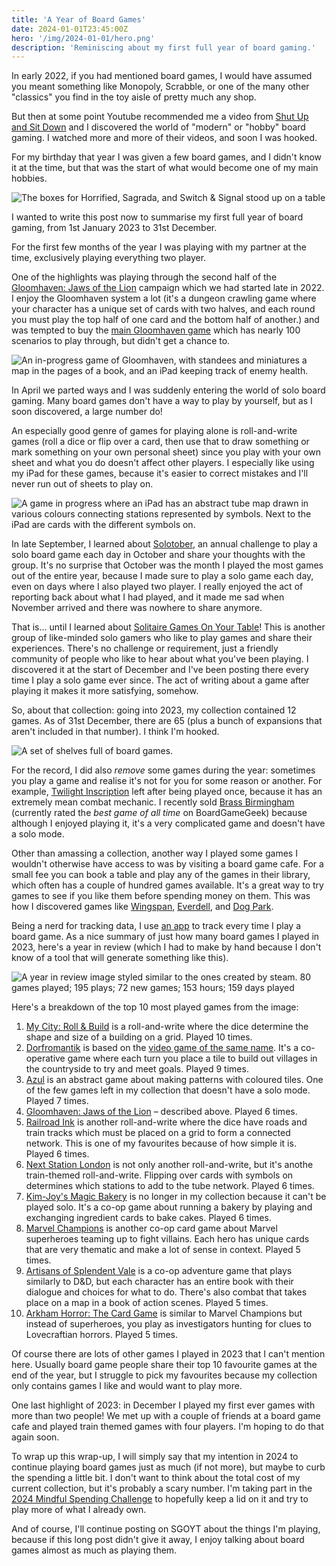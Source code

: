 ```yaml
---
title: 'A Year of Board Games'
date: 2024-01-01T23:45:00Z
hero: '/img/2024-01-01/hero.png'
description: 'Reminiscing about my first full year of board gaming.'
---
```


In early 2022, if you had mentioned board games, I would have assumed you meant
something like Monopoly, Scrabble, or one of the many other "classics" you find
in the toy aisle of pretty much any shop.

But then at some point Youtube recommended me a video from
[Shut Up and Sit Down](https://www.youtube.com/@shutupandsitdown) and I
discovered the world of "modern" or "hobby" board gaming. I watched more and
more of their videos, and soon I was hooked.

For my birthday that year I was given a few board games, and I didn't know it at
the time, but that was the start of what would become one of my main hobbies.

![The boxes for Horrified, Sagrada, and Switch & Signal stood up on a table](/img/2024-01-01/first-collection.jpeg)

I wanted to write this post now to summarise my first full year of board gaming,
from 1st January 2023 to 31st December.

For the first few months of the year I was playing with my partner at the time,
exclusively playing everything two player.

One of the highlights was playing through the second half of the
[Gloomhaven: Jaws of the Lion](https://boardgamegeek.com/boardgame/291457/gloomhaven-jaws-lion)
campaign which we had started late in 2022. I enjoy the Gloomhaven system a lot
(it's a dungeon crawling game where your character has a unique set of cards
with two halves, and each round you must play the top half of one card and the
bottom half of another.) and was tempted to buy the
[main Gloomhaven game](https://boardgamegeek.com/boardgame/174430/gloomhaven)
which has nearly 100 scenarios to play through, but didn't get a chance to.

![An in-progress game of Gloomhaven, with standees and miniatures a map in the pages of a book, and an iPad keeping track of enemy health.](/img/2024-01-01/gloomhaven.jpeg)

In April we parted ways and I was suddenly entering the world of solo board
gaming. Many board games don't have a way to play by yourself, but as I soon
discovered, a large number do!

An especially good genre of games for playing alone is roll-and-write games
(roll a dice or flip over a card, then use that to draw something or mark
something on your own personal sheet) since you play with your own sheet and
what you do doesn't affect other players. I especially like using my iPad for
these games, because it's easier to correct mistakes and I'll never run out of
sheets to play on.

![A game in progress where an iPad has an abstract tube map drawn in various colours connecting stations represented by symbols. Next to the iPad are cards with the different symbols on.](/img/2024-01-01/roll-and-write.jpeg)

In late September, I learned about
[Solotober](https://boardgamegeek.com/geeklist/321894/solotober-2023), an annual
challenge to play a solo board game each day in October and share your thoughts
with the group. It's no surprise that October was the month I played the most
games out of the entire year, because I made sure to play a solo game each day,
even on days where I also played two player. I really enjoyed the act of
reporting back about what I had played, and it made me sad when November arrived
and there was nowhere to share anymore.

That is... until I learned about
[Solitaire Games On Your Table](https://boardgamegeek.com/geeklist/325803/solitaire-games-your-table-december-2023)!
This is another group of like-minded solo gamers who like to play games and
share their experiences. There's no challenge or requirement, just a friendly
community of people who like to hear about what you've been playing. I
discovered it at the start of December and I've been posting there every time I
play a solo game ever since. The act of writing about a game after playing it
makes it more satisfying, somehow.

So, about that collection: going into 2023, my collection contained 12 games. As
of 31st December, there are 65 (plus a bunch of expansions that aren't included
in that number). I think I'm hooked.

![A set of shelves full of board games.](/img/2024-01-01/kallax.jpeg)

For the record, I did also _remove_ some games during the year: sometimes you
play a game and realise it's not for you for some reason or another. For
example,
[Twilight Inscription](https://boardgamegeek.com/boardgame/361545/twilight-inscription)
left after being played once, because it has an extremely mean combat mechanic.
I recently sold
[Brass Birmingham](https://boardgamegeek.com/boardgame/224517/brass-birmingham)
(currently rated the _best game of all time_ on BoardGameGeek) because although
I enjoyed playing it, it's a very complicated game and doesn't have a solo mode.

Other than amassing a collection, another way I played some games I wouldn't
otherwise have access to was by visiting a board game cafe. For a small fee you
can book a table and play any of the games in their library, which often has a
couple of hundred games available. It's a great way to try games to see if you
like them before spending money on them. This was how I discovered games like
[Wingspan](https://boardgamegeek.com/boardgame/266192/wingspan),
[Everdell](https://boardgamegeek.com/boardgame/199792/everdell), and
[Dog Park](https://boardgamegeek.com/boardgame/331401/dog-park).

Being a nerd for tracking data, I use [an app](https://www.bgstatsapp.com) to
track every time I play a board game. As a nice summary of just how many board
games I played in 2023, here's a year in review (which I had to make by hand
because I don't know of a tool that will generate something like this).

![A year in review image styled similar to the ones created by steam. 80 games played; 195 plays; 72 new games; 153 hours; 159 days played](/img/2024-01-01/year-in-review.jpg)

Here's a breakdown of the top 10 most played games from the image:

1. [My City: Roll & Build](https://boardgamegeek.com/boardgame/351476/my-city-roll-build)
   is a roll-and-write where the dice determine the shape and size of a building
   on a grid. Played 10 times.
2. [Dorfromantik](https://boardgamegeek.com/boardgame/370591/dorfromantik-board-game)
   is based on the
   [video game of the same name](https://store.steampowered.com/app/1455840/Dorfromantik/).
   It's a co-operative game where each turn you place a tile to build out
   villages in the countryside to try and meet goals. Played 9 times.
3. [Azul](https://boardgamegeek.com/boardgame/230802/azul) is an abstract game
   about making patterns with coloured tiles. One of the few games left in my
   collection that doesn't have a solo mode. Played 7 times.
4. [Gloomhaven: Jaws of the Lion](https://boardgamegeek.com/boardgame/291457/gloomhaven-jaws-lion)
   – described above. Played 6 times.
5. [Railroad Ink](https://boardgamegeek.com/boardgame/245654/railroad-ink-deep-blue-edition)
   is another roll-and-write where the dice have roads and train tracks which
   must be placed on a grid to form a connected network. This is one of my
   favourites because of how simple it is. Played 6 times.
6. [Next Station London](https://boardgamegeek.com/boardgame/353545/next-station-london)
   is not only another roll-and-write, but it's anothe train-themed
   roll-and-write. Flipping over cards with symbols on determines which stations
   to add to the tube network. Played 6 times.
7. [Kim-Joy's Magic Bakery](https://boardgamegeek.com/boardgame/341779/kim-joys-magic-bakery)
   is no longer in my collection because it can't be played solo. It's a co-op
   game about running a bakery by playing and exchanging ingredient cards to
   bake cakes. Played 6 times.
8. [Marvel Champions](https://boardgamegeek.com/boardgame/285774/marvel-champions-card-game)
   is another co-op card game about Marvel superheroes teaming up to fight
   villains. Each hero has unique cards that are very thematic and make a lot of
   sense in context. Played 5 times.
9. [Artisans of Splendent Vale](https://boardgamegeek.com/boardgame/342062/artisans-splendent-vale)
   is a co-op adventure game that plays similarly to D&D, but each character has
   an entire book with their dialogue and choices for what to do. There's also
   combat that takes place on a map in a book of action scenes. Played 5 times.
10. [Arkham Horror: The Card Game](https://boardgamegeek.com/boardgame/205637/arkham-horror-card-game)
    is similar to Marvel Champions but instead of superheroes, you play as
    investigators hunting for clues to Lovecraftian horrors. Played 5 times.

Of course there are lots of other games I played in 2023 that I can't mention
here. Usually board game people share their top 10 favourite games at the end of
the year, but I struggle to pick my favourites because my collection only
contains games I like and would want to play more.

One last highlight of 2023: in December I played my first ever games with more
than two people! We met up with a couple of friends at a board game cafe and
played train themed games with four players. I'm hoping to do that again soon.

To wrap up this wrap-up, I will simply say that my intention in 2024 to continue
playing board games just as much (if not more), but maybe to curb the spending a
little bit. I don't want to think about the total cost of my current collection,
but it's probably a scary number. I'm taking part in the
[2024 Mindful Spending Challenge](https://boardgamegeek.com/geeklist/326062/2024-mindful-spending-challenge)
to hopefully keep a lid on it and try to play more of what I already own.

And of course, I'll continue posting on SGOYT about the things I'm playing,
because if this long post didn't give it away, I enjoy talking about board games
almost as much as playing them.
